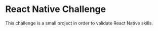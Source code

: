 # React Native Challenge

This challenge is a small project in order to validate React Native skills.
